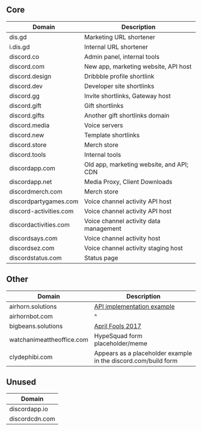 ## Core

| Domain                | Description                              |
|-----------------------|------------------------------------------|
| dis.gd                | Marketing URL shortener                  |
| i.dis.gd              | Internal URL shortener                   |
| discord.co            | Admin panel, internal tools              |
| discord.com           | New app, marketing website, API host     |
| discord.design        | Dribbble profile shortlink               |
| discord.dev           | Developer site shortlinks                |
| discord.gg            | Invite shortlinks, Gateway host          |
| discord.gift          | Gift shortlinks                          |
| discord.gifts         | Another gift shortlinks domain           |
| discord.media         | Voice servers                            |
| discord.new           | Template shortlinks                      |
| discord.store         | Merch store                              |
| discord.tools         | Internal tools                           |
| discordapp.com        | Old app, marketing website, and API; CDN |
| discordapp.net        | Media Proxy, Client Downloads            |
| discordmerch.com      | Merch store                              |
| discordpartygames.com | Voice channel activity API host          |
| discord-activities.com| Voice channel activity API host          |
| discordactivities.com | Voice channel activity data management   |
| discordsays.com       | Voice channel activity host              |
| discordsez.com        | Voice channel activity staging host      |
| discordstatus.com     | Status page                              |

## Other

| Domain                    | Description                                                         |
|---------------------------|---------------------------------------------------------------------|
| airhorn.solutions         | [API implementation example](https://github.com/discord/airhornbot) |
| airhornbot.com            | ^                                                                   |
| bigbeans.solutions        | [April Fools 2017](https://youtu.be/9Z4GW6Vd6NI)                    |
| watchanimeattheoffice.com | HypeSquad form placeholder/meme                                     |
| clydephibi.com | Appears as a placeholder example in the discord.com/build form |

## Unused

| Domain         |
|----------------|
| discordapp.io  |
| discordcdn.com |
